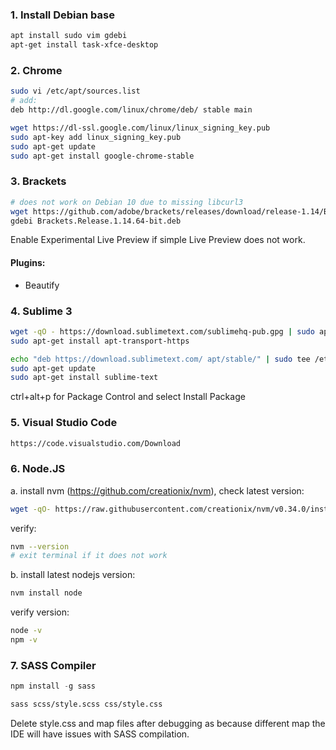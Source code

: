 ### 1. Install Debian base
```bash
apt install sudo vim gdebi
apt-get install task-xfce-desktop
```

### 2. Chrome
```bash
sudo vi /etc/apt/sources.list
# add:
deb http://dl.google.com/linux/chrome/deb/ stable main
```
```bash
wget https://dl-ssl.google.com/linux/linux_signing_key.pub
sudo apt-key add linux_signing_key.pub
sudo apt-get update
sudo apt-get install google-chrome-stable
```

### 3. Brackets
```bash
# does not work on Debian 10 due to missing libcurl3
wget https://github.com/adobe/brackets/releases/download/release-1.14/Brackets.Release.1.14.64-bit.deb
gdebi Brackets.Release.1.14.64-bit.deb
```
Enable Experimental Live Preview if simple Live Preview does not work.
#### Plugins:
- Beautify

### 4. Sublime 3
```bash
wget -qO - https://download.sublimetext.com/sublimehq-pub.gpg | sudo apt-key add -
sudo apt-get install apt-transport-https
```
```bash
echo "deb https://download.sublimetext.com/ apt/stable/" | sudo tee /etc/apt/sources.list.d/sublime-text.list
sudo apt-get update
sudo apt-get install sublime-text
```

ctrl+alt+p for Package Control and select Install Package

### 5. Visual Studio Code
```html
https://code.visualstudio.com/Download
```
### 6. Node.JS
a. install nvm (https://github.com/creationix/nvm), check latest version:
```bash
wget -qO- https://raw.githubusercontent.com/creationix/nvm/v0.34.0/install.sh | bash
```
verify:
```bash
nvm --version
# exit terminal if it does not work
```
b. install latest nodejs version:
```bash
nvm install node
```
verify version: 
```bash
node -v
npm -v
```
### 7. SASS Compiler
```js
npm install -g sass
```

```bash
sass scss/style.scss css/style.css
```
Delete style.css and map files after debugging as because different map the IDE will have issues with SASS compilation.
